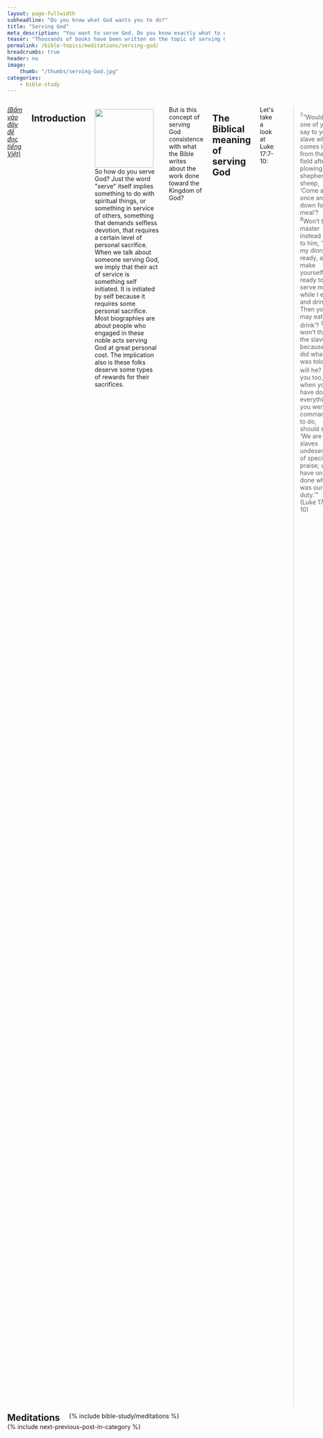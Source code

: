 ```yaml
---
layout: page-fullwidth
subheadline: "Do you know what God wants you to do?"
title: "Serving God"
meta_description: "You want to serve God. Do you know exactly what to do? What does God say about serving Him?"
teaser: "Thousands of books have been written on the topic of serving God. Those who seem to be doing something in some ministries believe that they're serving God. Those who write books on serving God believe that they served God. What about the rest of those who are at the receiving ends of the various teachings, how do they know what to do?"
permalink: /bible-topics/meditations/serving-god/
breadcrumbs: true
header: no
image:
    thumb: "/thumbs/serving-God.jpg"
categories:
    - bible-study
---
```

<!--more-->

<div class="row">
<div class="medium-8 columns" markdown="1">

<!-- ##################### FIRST PARAGRAPH ################### -->

<em><a href="{{ site.baseurl }}/hoc-kinh-thanh/suy-gam/hau-viec-chua/">(Bấm vào đây để đọc tiếng Việt)</a></em>

## Introduction

<div>
<p>
<img alt src="{{ site.baseurl }}/images/serving-God.jpg" style="border: 0px none; margin: 7px 15px 0px 0px; max-width: 100%; height: 136px; padding: 0px; float: left;">
So how do you serve God? Just the word "serve" itself implies something to do with spiritual things, or something in service of others, something that demands selfless devotion, that requires a certain level of personal sacrifice.
When we talk about someone serving God, we imply that their act of service is something self initiated. It is initiated by self because it requires some personal sacrifice. Most biographies are about people who engaged in these noble acts serving God at great personal cost. The implication also is these folks deserve some types of rewards for their sacrifices.
</p>
</div>

<!-- ##################### end FIRST PARAGRAPH ################### -->


But is this concept of serving God consistence with what the Bible writes about the work done toward the Kingdom of God?

## The Biblical meaning of serving God

Let's take a look at Luke 17:7-10:

> <sup>7</sup>“Would any one of you say to your slave who comes in from the field after plowing or shepherding sheep, ‘Come at once and sit down for a meal’? <sup>8</sup>Won’t the master instead say to him, ‘Get my dinner ready, and make yourself ready to serve me while I eat and drink. Then you may eat and drink’? <sup>9</sup>He won’t thank the slave because he did what he was told, will he? <sup>10</sup>So you too, when you have done everything you were commanded to do, should say, ‘We are slaves undeserving of special praise; we have only done what was our duty.’” (Luke 17:7-10)

Normally we think of serving God as a voluntary and optional action. like serving a community by volunteering to work at a local food bank, or other non-profit organization. But here it appears the work involved is not the same, it's neither voluntary nor optional, but it's from a sense of duty, from a slave to his master. The work is expected of the slave. Therefore he's not entitled to a reward, and of course not even a single praise. And since this work is required of the slave, it is not the same thing as a noble act of service we commonly refer to in church teaching.

Let's study another example of service in the parable of the vineyard workers.

>  <sup>1</sup>"For the kingdom of heaven is like a landowner who went out early in the morning to hire workers for his vineyard.  <sup>2</sup>And after agreeing with the workers for the standard wage, he sent them into his vineyard.  <sup>3</sup>When it was about nine o'clock in the morning, he went out again and saw others standing around in the marketplace without work.  <sup>4</sup>He said to them, 'You go into the vineyard too, and I will give you whatever is right.'  <sup>5</sup>So they went. When he went out again about noon and three o'clock that afternoon, he did the same thing.  <sup>6</sup>And about five o'clock that afternoon he went out and found others standing around, and said to them, 'Why are you standing here all day without work?'  <sup>7</sup>They said to him, 'Because no one hired us.' He said to them, 'You go and work in the vineyard too.'  <sup>8</sup>When it was evening the owner of the vineyard said to his manager, 'Call the workers and give the pay starting with the last hired until the first.'  <sup>9</sup>When those hired about five o'clock came, each received a full day's pay.  <sup>10</sup>And when those hired first came, they thought they would receive more. But each one also received the standard wage.  <sup>11</sup>When they received it, they began to complain against the landowner,  <sup>12</sup>saying, 'These last fellows worked one hour, and you have made them equal to us who bore the hardship and burning heat of the day.'  <sup>13</sup>And the landowner replied to one of them, 'Friend, I am not treating you unfairly. Didn't you agree with me to work for the standard wage?  <sup>14</sup>Take what is yours and go. I want to give to this last man the same as I gave to you.  <sup>15</sup>Am I not permitted to do what I want with what belongs to me? Or are you envious because I am generous?'  <sup>16</sup>So the last will be first, and the first last." (Matthew 20:1-16)

Since it is the same Jesus who told this parable as the one who told the story in Luke 17, we must think of these works as the same type: work a slave performed for his master. The way the vineyard owner pays the workers shows a consistency in this master/slave relationship. Equal pays mean neither rewards or praises toward the slaves. It's probably not even a salary, because if it were, it would have been proportional to the amount of work performed. Then what is this payment for if it is none of these: reward, or salary? It's probably for what they need for food, clothing, etc.

If we are to combine both these stories into one, the meaning of serving God might be like this: there is no voluntary or optional service&mdash;because of the slave/master relationship, but there is one assigned to each according to the will of the Lord, and since it's is not voluntary, there is no reward, or praise, or even a salary.

A little clarification is needed here. Though we now relate to God through Christ as sons and daughters, the meaning of service remains the same if grace is the foundation of all areas of the Christian life. In order for the work or service to be grace based, it can neither be voluntary nor optional, but it is something God has already prepared for each person according to the riches of His grace. This puts all who might be in the service of the King, or even those who might not appears to be in any kind of service, to be on an equal footing. God will assign each one according to his great wisdom. This also make irrelevant the exhortation to serve God, because if God pre-ordain, and "impose" the work on his slave&mdash;a figure of speech, what need is there for exhortation? Can you not do the work that God has pre-ordained for you? Could Moses, Jonah, or Paul resist the work that God had planned for them?

Might we then venture to say that voluntary, self-initiated work is not accepted at all in the kingdom of God? The answer to this question is key to understanding service, or ministries, or anything done in the name of Christ.

## Work, or service, explained through grace

Let us review the familiar passage of Ephesians 2:8-10.

> <sup>8</sup>For by grace you are saved through faith, and this is not from yourselves, it is the gift of God;  <sup>9</sup>it is not from works, so that no one can boast.  <sup>10</sup>For we are his workmanship, having been created in Christ Jesus for good works that God prepared beforehand so we may do them (Ephesians 2:8-10).

We often stop short at verse 9, but verse 10 gives is a definition of service that comes as a result of God's grace. The good works are prepared ahead of time by God to those are called on the basis of His grace. As it is said earlier, in order for the works to be grace based, it can neither be voluntary nor optional, so therefore there will be neither reward nor praises. This takes a way all reason for boasting of personal piety. The "imposing" of pre-ordained work on a believer is actually an amazing act of God's grace, because it takes away the confusion of trying to figure out what one must do to serve God, but instead it gives one the peace of mind to wait upon God until He revealed to them what they must do. No exhortation needed.

## Slave to righteousness

There is an amazing passage in Romans 6 where Paul used the imagery of slavery to show the transition from sin to righteousness which we may use to further explain that serving God is neither voluntary nor optional.

> <sup>17</sup>But thanks be to God that though you were slaves to sin, you obeyed from the heart that pattern of teaching you were entrusted to,  <sup>18</sup>and having been freed from sin, you became enslaved to righteousness (Romans 6:17-18).

Notice the transition from slavery to sin to slavery to righteousness.

Let us talk about slavery to sin. Paul stated it as a matter of fact, that we were slaves to sin. In the slave/master relationship there is nothing optional, but everything is forcefully compelled upon the one at the receiving end, the slaves. Can a slave defy his master? No. Can a slave say to his master: Look, I'm serving you from the goodness of my heart, from my freedom to serve, not because I have to, but because I want to? No. Death will be the ultimate consequence if he does not do what is required of him.

Paul must have use the term "slavery" to show the irresistibility of good works that result from slavery to righteouness. Just as irresistible as sin is to the one enslaved to it, so is good works to the one who is enslaved to righteousness. We must understand that Paul is using this analogy to explain the irresistible power of grace in the lives of those who are in Christ to do good work. All this again removes the idea that good works done in the name of Christ are something initiated by self on a voluntary basis, where each person decides for himself what, where, when, and how to serve God. Absolutely not, the works are already prepared ahead of time by God from everlasting. No encouragement, nor any exhortation, needed. As a matter of fact, encouragement or exhortation from men may actually interfere or confuse the minds of the ones that God already had a plan for.

Paul expressed this slave/master relationship in another way in Romans

<p class="blockquote">"For I do not do the good I want to do, but the evil I do not want to do--this I keep on doing." (Romans 7:19)</p>

## The question of free will

Someone may raise the issue of free will, to counter the argument raised by this writing, that the service unto God must be volitional and self-initiated for it to have any value. At first glance this appears to be a proper motivation to serve God, to serve Him from the freedom of grace instead of the conditional requirement of the law.

This is where things get very interesting. At this point we can define not two, but three, types of service: one based on free will, one based on the requirement of a law, and one proposed by this article that it is predetermined and ordained by God ahead of time.

The service that almost everyone embraces here is one that is volitional and self-initiated, it appears to be most noble and seems to be in accordance with the principle of salvation by grace and through faith. But is such service, though volitional, pure in motivation? Isn't there the slightest hint of desire for praise or rewards?

No one's good work is completely free from even the slightest hint of selfish motivation. Jeremiah 17:9 says that the human heart is deceitful above all things. Isaiah spoke these words from God: <em>"All of us have become like one who is unclean, and all our righteous acts are like filthy rags; we all shrivel up like a leaf, and like the wind our sins sweep us away (Isaiah 64:6)."</em>

Therefore the only way for a service to count toward God's kingdom is it must come from outside the person who performs the service so that rewards or praises on the basis of merit can be ruled out.

## Conclusion

> <sup>8</sup>For by grace you are saved through faith, and this is not from yourselves, it is the gift of God;  <sup>9</sup>it is not from works, so that <u>no one can boast</u>.  <sup>10</sup>For we are his workmanship, having been created in Christ Jesus for <u>good works that God prepared beforehand</u> so we may do them (Ephesians 2:8-10).

Romans 11:6 says that if any aspect of our relationship with God is by works then grace is no longer grace. Therefore boasting has no place in a grace-based relationship. No one works more than others because it is God who prepared the task for each person before hand. The "slave to righteousness (Romans 6:18)" concept though appears negative but it is the marvelous thing from the mind of God as part of the whole grace package. People are set free from the nagging question of whether they have done all they could to serve God. They rest in the all sufficiency of the Cross of Christ and trust that God already has a plan for each one to serve Him. In this sense, there is no need for "Serving God" as a topic for any book or sermon, except for one like this article which attempts to show that such topic is not needed at all.

External motivation, through liturature of exhortation, urging the reader or listener concerning serving God, may cause someone to leave their current station in life thinking that it is not consider an act of service to God. Furthermore if God has already prepared a work in advance for someone, will He not reveal to them so they have to try to figure out His mind like superstitious people? The way God revealed His plan to Moses, Jonah, and Paul is the same way He will also reveal it to us. The work of God is the task that someone is currently engaged in, their position in society, in their family, in a body of Christ. There is no need for anyone to tell them otherwise. If there is an encouragement or exhortation, it is for those who may be facing challenges in whatever task they're currently undertaking.

> He who did not spare his own Son, but gave him up for us all--how will he not also, along with him, graciously give us <u>all things</u>? (Romans 8:32)

All things. Including serving God.

{% include bible-study/bible-study-footer %}
</div><!-- /.medium-8.columns -->
<div class="bible-index medium-4 columns">

<h2 style="margin: 0px">Meditations</h2>
        {% include bible-study/meditations %}
</div><!-- /.medium-4.columns -->
</div><!-- /.row -->

<div class="small-12" style="padding: 0px; border-bottom: none;">
    {% include next-previous-post-in-category %}
</div>

